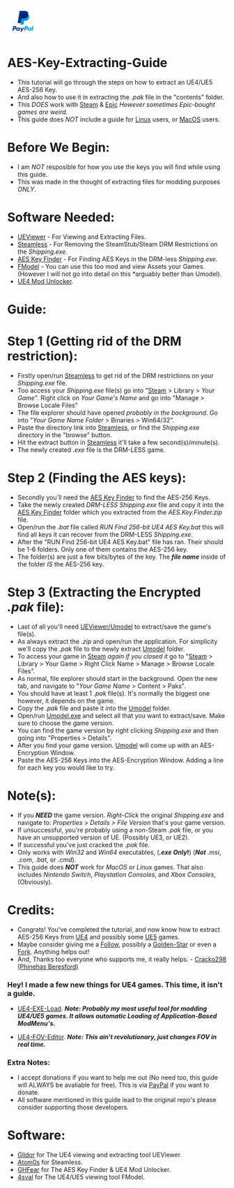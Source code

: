 [![paypal](https://github.com/Cracko298/ISZ-2021-Plugin/blob/main/payp.png)](https://www.paypal.me/cracko298)

# AES-Key-Extracting-Guide
- This tutorial will go through the steps on how to extract an UE4/UE5 AES-256 Key.
- And also how to use it in extracting the *.pak* file in the "contents" folder.
- This *DOES* work with [Steam](https://store.steampowered.com/) & [Epic](https://store.epicgames.com/en-US/download) *However sometimes Epic-bought games are weird*.
- This guide does *NOT* include a guide for [Linux](https://www.linux.org/) users, or [MacOS](https://www.apple.com/in/macos/monterey/) users.

# Before We Begin:
- I am *NOT* resposible for how you use the keys you will find while using this guide.
- This was made in the thought of extracting files for modding purposes *ONLY*.

# Software Needed:
- [UEViewer](https://www.gildor.org/en/projects/umodel#files) - For Viewing and Extracting Files.
- [Steamless](https://github.com/atom0s/Steamless/releases/tag/v3.1.0.0) - For Removing the SteamStub/Steam DRM Restrictions on the *Shipping.exe*.
- [AES Key Finder](https://github.com/GHFear/AESKeyFinder-By-GHFear) - For Finding AES Keys in the DRM-less *Shipping.exe*.
- [FModel](https://fmodel.app/) - You can use this too mod and view Assets your Games. (However I will not go into detail on this *arguably better than Umodel).
- [UE4 Mod Unlocker](https://illusory.dev/).

# Guide:

# Step 1 (Getting rid of the DRM restriction):
- Firstly open/run [Steamless](https://github.com/atom0s/Steamless/releases/tag/v3.1.0.0) to get rid of the DRM restrictions on your *Shipping.exe* file.
- Too access your *Shipping.exe* file(s) go into "[Steam](https://store.steampowered.com/) > Library > *Your Game*". Right click on *Your Game's Name* and go into "Manage > Browse Locale Files"
- The file explorer should have opened *probably in the background*. Go into "*Your Game Name Folder* > Binaries > Win64/32".
- Paste the directory link into [Steamless](https://github.com/atom0s/Steamless/releases/tag/v3.1.0.0), or find the *Shipping.exe* directory in the "browse" button.
- Hit the extract button in [Steamless](https://github.com/atom0s/Steamless/releases/tag/v3.1.0.0) it'll take a few second(s)/minute(s).
- The newly created *.exe* file is the DRM-LESS game.

# Step 2 (Finding the AES keys):
- Secondly you'll need the [AES Key Finder](https://github.com/Cracko298/AES-Key-Extracting-Guide/files/9074659/AES.Key.Finder.zip) to find the AES-256 Keys.
- Take the newly created *DRM-LESS Shipping.exe* file and copy it into the [AES Key Finder](https://github.com/Cracko298/AES-Key-Extracting-Guide/files/9074659/AES.Key.Finder.zip) folder which you extracted from the *AES.Key.Finder.zip* file.
- Open/run the *.bat* file called *RUN Find 256-bit UE4 AES Key.bat* this will find all keys it can recover from the DRM-LESS *Shipping.exe*.
- After the "RUN Find 256-bit UE4 AES Key.bat" file has ran. Their should be 1-6 folders. Only one of them contains the AES-256 key.
- The folder(s) are just a few bits/bytes of the key. The ***file name*** inside of the folder *IS* the AES-256 key.

# Step 3 (Extracting the Encrypted *.pak* file):
- Last of all you'll need [UEViewer/Umodel](https://www.gildor.org/en/projects/umodel#files) to extract/save the game's file(s).
- As always extract the *.zip* and open/run the application. For simplicity we'll copy the *.pak* file to the newly extract [Umodel](https://www.gildor.org/en/projects/umodel#files) folder.
- To access your game in [Steam](https://store.steampowered.com/) *again if you closed it* go to "[Steam](https://store.steampowered.com/) > Library > Your Game > Right Click Name > Manage > Browse Locale Files".
- As normal, file explorer should start in the background. Open the new tab, and navigate to "*Your Game Name* > Content > Paks".
- You should have at least 1 *.pak* file(s). It's normally the biggest one however, it depends on the game.
- Copy the *.pak* file and paste it into the [Umodel](https://www.gildor.org/en/projects/umodel#files) folder.
- Open/run [Umodel.exe](https://www.gildor.org/en/projects/umodel#files) and select all that you want to extract/save. Make sure to choose the game version.
- You can find the game version by right clicking *Shipping.exe* and then going into "Properties > Details".
- After you find your game version. [Umodel](https://www.gildor.org/en/projects/umodel#files) will come up with an AES-Encryption Window.
- Paste the AES-256 Keys into the AES-Encryption Window. Adding a line for each key you would like to try.

# Note(s):
- If you ***NEED*** the game version. *Right-Click* the original *Shipping.exe* and navigate to: *Properties > Details > File Version* that's your game version.
- If unsuccessful, you're probably using a non-Steam *.pak* file, or you have an unsupported version of UE. (Possibly UE3, or UE2).
- If successful you've just cracked the *.pak* file.
- Only works with *Win32* and *Win64* executables, (***.exe Only*!**) (***Not*** *.msi*, *.com*, *.bat*, or  *.cmd*).
- This guide does ***NOT*** work for *MacOS* or *Linux* games. That also includes *Nintendo Switch*, *Playstation Consoles*, and *Xbox Consoles*, (Obviously).

# Credits:
- Congrats! You've completed the tutorial, and now know how to extract AES-256 Keys from [UE4](https://unreal.fandom.com/wiki/Unreal_Engine_4) and possibly some [UE5](https://docs.unrealengine.com/5.0/en-US/hardware-and-software-specifications-for-unreal-engine/) games.
- Maybe consider giving me a [Follow](https://github.com/cracko298), possibly a [Golden-Star](https://github.com/Cracko298/UE4-AES-Key-Extracting-Guide/stargazers) or even a [Fork](https://github.com/Cracko298/UE4-AES-Key-Extracting-Guide/fork). Anything helps out!
- And, Thanks too everyone who supports me, it really helps. - [Cracko298 (Phinehas Beresford)](https://github.com/Cracko298)

### Hey! I made a few new things for UE4 games. This time, it isn't a guide.

- [UE4-EXE-Load](https://github.com/Cracko298/UE4-Load-Exe). ***Note: Probably my most useful tool for modding UE4/UE5 games. It allows automatic Loading of Application-Based ModMenu's.***

 - [UE4-FOV-Editor](https://github.com/Cracko298/UE4-FOV-Editor). ***Note: This ain't revolutionary, just changes FOV in real time.***

### Extra Notes:
- I accept donations if you want to help me out (No need too, this guide will ALWAYS be avaliable for free). This is via [PayPal](https://www.paypal.me/cracko298) if you want to donate.
- All software mentioned in this guide lead to the original repo's please consider supporting those developers.

# Software:
- [Glidor](https://github.com/gildor2) for The UE4 viewing and extracting tool UEViewer.
- [Atom0s](https://github.com/atom0s) for Steamless.
- [GHFear](https://github.com/GHFear) for The AES Key Finder & UE4 Mod Unlocker.
- [4sval](https://github.com/4sval) for The UE4/UE5 viewing tool FModel.
